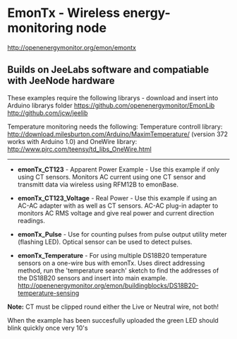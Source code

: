 # EmonTx - Wireless energy-monitoring node 

http://openenergymonitor.org/emon/emontx

Builds on JeeLabs software and compatiable with JeeNode hardware 
------------------------------------------------------------------------
These examples require the following librarys - download and insert into Arduino librarys folder 
https://github.com/openenergymonitor/EmonLib
http://github.com/jcw/jeelib

Temperature monitoring needs the following: 
Temperature controll library: http://download.milesburton.com/Arduino/MaximTemperature/ (version 372 works with Arduino 1.0) 
and OneWire library: http://www.pjrc.com/teensy/td_libs_OneWire.html

-------------------------------------------------------------------------

* **emonTx_CT123** - Apparent Power Example - Use this example if only using CT sensors. Monitors AC current using one CT sensor and transmitt data via wireless using RFM12B to emonBase. 

* **emonTx_CT123_Voltage** - Real Power - Use this example if using an AC-AC adapter with as well as CT sensors. AC-AC plug-in adapter to monitors AC RMS voltage and give real power and current direction readings. 

* **emonTx_Pulse** - Use for counting pulses from pulse output utility meter (flashing LED). Optical sensor can be used to detect pulses. 

* **emonTx_Temperature** - For using multiple DS18B20 temperature sensors on a one-wire bus with emonTx. Uses direct addressing method, run the 'temperature search' sketch to find the addresses of the DS18B20 sensors and insert into main example. http://openenergymonitor.org/emon/buildingblocks/DS18B20-temperature-sensing

**Note:** CT must be clipped round either the Live or Neutral wire, not both! 

When the example has been succesfully uploaded the green LED should blink quickly once very 10's






 
